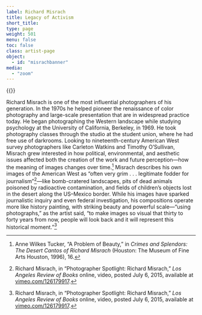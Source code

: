 ```yaml
---
label: Richard Misrach
title: Legacy of Activism
short_title:
type: page
weight: 501
menu: false
toc: false
class: artist-page
object:
  - id: "misrachbanner"
media:
  - "zoom"
---
```

{{<q-figure id="misrachbanner">}}

Richard Misrach is one of the most influential photographers of his generation. In the 1970s he helped pioneer the renaissance of color photography and large-scale presentation that are in widespread practice today. He began photographing the Western landscape while studying psychology at the University of California, Berkeley, in 1969. He took photography classes through the studio at the student union, where he had free use of darkrooms. Looking to nineteenth-century American West survey photographers like Carleton Watkins and Timothy O’Sullivan, Misrach grew interested in how political, environmental, and aesthetic issues affected both the creation of the work and future perception—how the meaning of images changes over time.[^1] Misrach describes his own images of the American West as “often very grim . . . legitimate fodder for journalism”[^2]—like bomb-cratered landscapes, pits of dead animals poisoned by radioactive contamination, and fields of children’s objects lost in the desert along the US–Mexico border. While his images have sparked journalistic inquiry and even federal investigation, his compositions operate more like history painting, with striking beauty and powerful scale—“using photographs,” as the artist said, “to make images so visual that thirty to forty years from now, people will look back and it will represent this historical moment.”[^3]

[^1]: Anne Wilkes Tucker, “A Problem of Beauty,” in *Crimes and Splendors: The Desert Cantos of Richard Misrach* (Houston: The Museum of Fine Arts Houston, 1996), 16.

[^2]: Richard Misrach, in “Photographer Spotlight: Richard Misrach,” *Los Angeles Review of Books* online, video, posted July 6, 2015, available at [vimeo.com/126179917](https://youtu.be/Z238JPc154w).

[^3]: Richard Misrach, in “Photographer Spotlight: Richard Misrach,” *Los Angeles Review of Books* online, video, posted July 6, 2015, available at [vimeo.com/126179917](https://youtu.be/Z238JPc154w).
